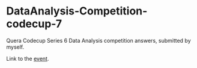 # DataAnalysis-Competition-codecup-7
Quera Codecup Series 6 Data Analysis competition answers, submitted by myself.

Link to the [event](https://quera.org/events/codecup6-data).
